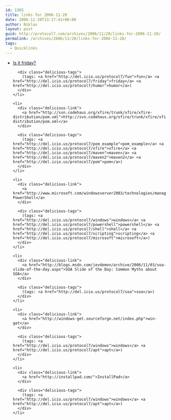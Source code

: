 ```yaml
---
id: 1365
title: links for 2006-11-20
date: 2006-11-20T13:17:41+00:00
author: Niklas
layout: post
guid: http://protocol7.com/archives/2006/11/20/links-for-2006-11-20/
permalink: /archives/2006/11/20/links-for-2006-11-20/
tags:
  - Quicklinks
---
```

<div class='microid-a08aa850be45d61f4ec735472face053cb13e9df'>
  <ul class="delicious">
    <li>
      <div class="delicious-link">
        <a href="http://isitfriday.net/">Is it friday?</a>
      </div>
      
      <div class="delicious-tags">
        (tags: <a href="http://del.icio.us/protocol7/fun">fun</a> <a href="http://del.icio.us/protocol7/friday">friday</a> <a href="http://del.icio.us/protocol7/humor">humor</a>)
      </div>
    </li>
    
    <li>
      <div class="delicious-link">
        <a href="http://svn.codehaus.org/xfire/trunk/xfire/xfire-distribution/pom.xml">http://svn.codehaus.org/xfire/trunk/xfire/xfire-distribution/pom.xml</a>
      </div>
      
      <div class="delicious-tags">
        (tags: <a href="http://del.icio.us/protocol7/pom_example">pom_example</a> <a href="http://del.icio.us/protocol7/xfire">xfire</a> <a href="http://del.icio.us/protocol7/maven">maven</a> <a href="http://del.icio.us/protocol7/maven2">maven2</a> <a href="http://del.icio.us/protocol7/pom">pom</a>)
      </div>
    </li>
    
    <li>
      <div class="delicious-link">
        <a href="http://www.microsoft.com/windowsserver2003/technologies/management/powershell/default.mspx">Windows PowerShell</a>
      </div>
      
      <div class="delicious-tags">
        (tags: <a href="http://del.icio.us/protocol7/windows">windows</a> <a href="http://del.icio.us/protocol7/powershell">powershell</a> <a href="http://del.icio.us/protocol7/shell">shell</a> <a href="http://del.icio.us/protocol7/scripting">scripting</a> <a href="http://del.icio.us/protocol7/microsoft">microsoft</a>)
      </div>
    </li>
    
    <li>
      <div class="delicious-link">
        <a href="http://blogs.msdn.com/jevdemon/archive/2006/11/03/soa-slide-of-the-day.aspx">SOA Slide of the Day: Common Myths about SOA</a>
      </div>
      
      <div class="delicious-tags">
        (tags: <a href="http://del.icio.us/protocol7/soa">soa</a>)
      </div>
    </li>
    
    <li>
      <div class="delicious-link">
        <a href="http://windows-get.sourceforge.net/index.php">win-get</a>
      </div>
      
      <div class="delicious-tags">
        (tags: <a href="http://del.icio.us/protocol7/windows">windows</a> <a href="http://del.icio.us/protocol7/apt">apt</a>)
      </div>
    </li>
    
    <li>
      <div class="delicious-link">
        <a href="http://installpad.com/">InstallPad</a>
      </div>
      
      <div class="delicious-tags">
        (tags: <a href="http://del.icio.us/protocol7/windows">windows</a> <a href="http://del.icio.us/protocol7/apt">apt</a>)
      </div>
    </li>
  </ul>
</div>